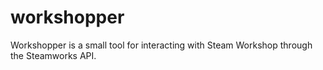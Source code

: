 # workshopper
Workshopper is a small tool for interacting with Steam Workshop through the Steamworks API.

